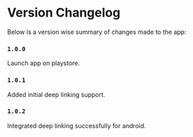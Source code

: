 # Version Changelog
Below is a version wise summary of changes made to the app:

### `1.0.0`
Launch app on playstore.

### `1.0.1`
Added initial deep linking support.

### `1.0.2`
Integrated deep linking successfully for android.